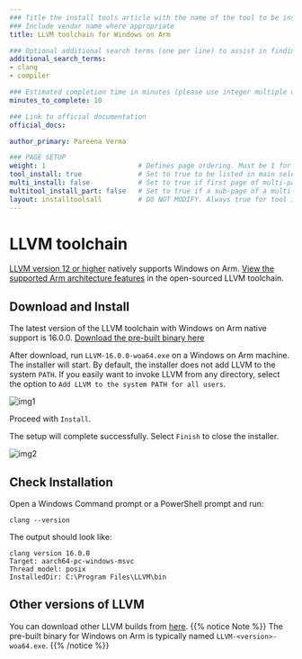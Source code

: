 ```yaml
---
### Title the install tools article with the name of the tool to be installed
### Include vendor name where appropriate
title: LLVM toolchain for Windows on Arm

### Optional additional search terms (one per line) to assist in finding the article
additional_search_terms:
- clang
- compiler

### Estimated completion time in minutes (please use integer multiple of 5)
minutes_to_complete: 10

### Link to official documentation
official_docs: 

author_primary: Pareena Verma

### PAGE SETUP
weight: 1                       # Defines page ordering. Must be 1 for first (or only) page.
tool_install: true              # Set to true to be listed in main selection page, else false
multi_install: false            # Set to true if first page of multi-page article, else false
multitool_install_part: false   # Set to true if a sub-page of a multi-page article, else false
layout: installtoolsall         # DO NOT MODIFY. Always true for tool install articles
---
```


# LLVM toolchain

[LLVM version 12 or higher](https://llvm.org/) natively supports Windows on Arm. [View the supported Arm architecture features](https://developer.arm.com/Tools%20and%20Software/LLVM%20Toolchain#Supported-Devices) in the open-sourced LLVM toolchain.

## Download and Install
The latest version of the LLVM toolchain with Windows on Arm native support is 16.0.0. [Download the pre-built binary here](https://github.com/llvm/llvm-project/releases/download/llvmorg-16.0.0/LLVM-16.0.0-woa64.exe)

After download, run `LLVM-16.0.0-woa64.exe` on a Windows on Arm machine. The installer will start. By default, the installer does not add LLVM to the system `PATH`. If you easily want to invoke LLVM from any directory, select the option to `Add LLVM to the system PATH for all users`.

![img1](/install-guides/_images/llvm-setup.png)

Proceed with `Install`. 

The setup will complete successfully. Select `Finish` to close the installer.

![img2](/install-guides/_images/llvm-finish.png)

## Check Installation

Open a Windows Command prompt or a PowerShell prompt and run:

```console
clang --version
```
The output should look like:

```output
clang version 16.0.0
Target: aarch64-pc-windows-msvc
Thread model: posix
InstalledDir: C:\Program Files\LLVM\bin
```
 
## Other versions of LLVM

You can download other LLVM builds from [here](https://releases.llvm.org/download.html).
{{% notice Note %}}
The pre-built binary for Windows on Arm is typically named `LLVM-<version>-woa64.exe`.
{{% /notice %}}




